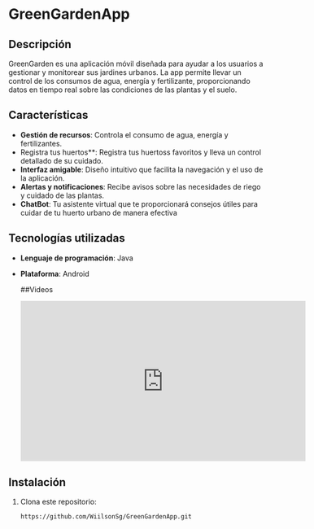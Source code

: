 # GreenGardenApp

## Descripción

GreenGarden es una aplicación móvil diseñada para ayudar a los usuarios a gestionar y monitorear sus jardines urbanos. La app permite llevar un control de los consumos de agua, energía y fertilizante, proporcionando datos en tiempo real sobre las condiciones de las plantas y el suelo.

## Características

- **Gestión de recursos**: Controla el consumo de agua, energía y fertilizantes.
- Registra tus huertos**: Registra tus huertoss favoritos y lleva un control detallado de su cuidado.
- **Interfaz amigable**: Diseño intuitivo que facilita la navegación y el uso de la aplicación.
- **Alertas y notificaciones**: Recibe avisos sobre las necesidades de riego y cuidado de las plantas.
- **ChatBot**: Tu asistente virtual que te proporcionará consejos útiles para cuidar de tu huerto urbano de manera efectiva

## Tecnologías utilizadas

- **Lenguaje de programación**: Java
- **Plataforma**: Android

  ##Videos

  <iframe width="560" height="315" src="https://www.youtube.com/embed/JhKvBwMoimo?si=SktGuHNTwZc15OyL" title="YouTube video player" frameborder="0" allow="accelerometer; autoplay; clipboard-write; encrypted-media; gyroscope; picture-in-picture; web-share" referrerpolicy="strict-origin-when-cross-origin" allowfullscreen></iframe>

## Instalación

1. Clona este repositorio:
   ```bash
   https://github.com/WiilsonSg/GreenGardenApp.git
